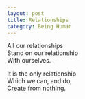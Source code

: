 ```yaml
---
layout: post
title: Relationships
category: Being Human 
---
```


All our relationships  
Stand on our relationship  
With ourselves.

It is the only relationship  
Which we can, and do,  
Create from nothing.
